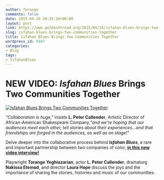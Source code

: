 ```yaml
---
author: Torange
comments: false
date: 2015-04-16 20:25:10+00:00
layout: post
link: https://www.goldenthread.org/2015/04/16/isfahan-blues-brings-two-communities-together/
slug: isfahan-blues-brings-two-communities-together
title: Isfahan Blues Brings Two Communities Together
wordpress_id: 9187
categories:
- Blog
tags:
- IsfahanBlues
---
```


# **NEW VIDEO: _Isfahan Blues_ Brings Two Communities Together**


[![Isfahan Blues Brings Two Communities Together](https://www.goldenthread.org/wp-content/uploads/2015/04/PeterVidaFeatureButton1.jpg)](https://www.youtube.com/watch?v=Fn4GtjysVIM)


_"Collaboration is huge,"_ insists **L. Peter Callender**, Artistic Director of African-American Shakespeare Company,_"and we're hoping that our audiences meet each other, tell stories about their experiences...and that friendships are forged in the audiences, as well as on stage!"_

Delve deeper into the collaborative process behind _**Isfahan Blues**_, a rare and important partnership between two companies of color, [**in this new video interview!**](https://www.youtube.com/watch?v=Fn4GtjysVIM)

<!-- more -->

Playwright **Torange Yeghiazarian**, actor **L. Peter Callender**, dramaturg **Nakissa Etemad**, and director **Laura Hope** discuss the joys and the importance of sharing the stories, histories and music of our communities.
